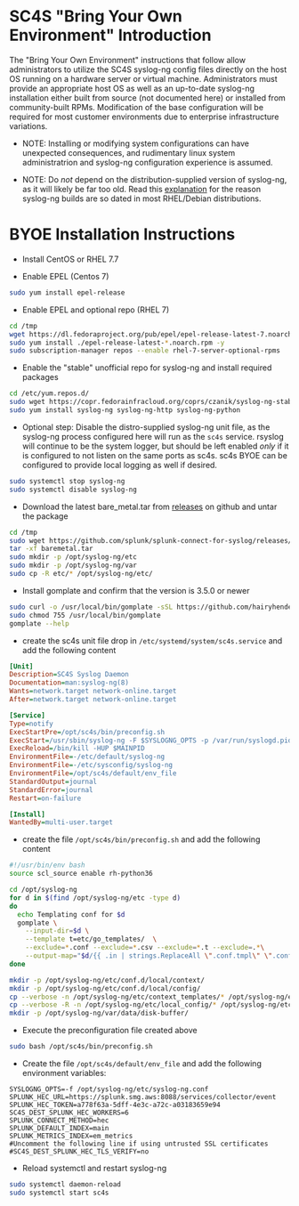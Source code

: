 # SC4S "Bring Your Own Environment" Introduction

The "Bring Your Own Environment" instructions that follow allow administrators to utilize the SC4S syslog-ng
config files directly on the host OS running on a hardware server or virtual machine.  Administrators must provide an
appropriate host OS as well as an up-to-date syslog-ng installation either built from source (not documented here) or
installed from community-built RPMs.  Modification of the base configuration will be required for most customer
environments due to enterprise infrastructure variations.

* NOTE: Installing or modifying system configurations can have unexpected consequences, and rudimentary linux system
administratrion and syslog-ng configuration experience is assumed.

* NOTE:  Do _not_ depend on the distribution-supplied version of syslog-ng, as it will likely be far too old.
Read this [explanation](https://www.syslog-ng.com/community/b/blog/posts/installing-latest-syslog-ng-on-rhel-and-other-rpm-distributions)
for the reason syslog-ng builds are so dated in most RHEL/Debian distributions.

# BYOE Installation Instructions

* Install CentOS or RHEL 7.7

* Enable EPEL (Centos 7)

```bash
sudo yum install epel-release
```    
    
* Enable EPEL and optional repo (RHEL 7)

```bash
cd /tmp
wget https://dl.fedoraproject.org/pub/epel/epel-release-latest-7.noarch.rpm
sudo yum install ./epel-release-latest-*.noarch.rpm -y
sudo subscription-manager repos --enable rhel-7-server-optional-rpms
```

* Enable the "stable" unofficial repo for syslog-ng and install required packages

```bash    
cd /etc/yum.repos.d/
sudo wget https://copr.fedorainfracloud.org/coprs/czanik/syslog-ng-stable/repo/epel-7/czanik-syslog-ng-stable-epel-7.repo
sudo yum install syslog-ng syslog-ng-http syslog-ng-python 
```    

* Optional step: Disable the distro-supplied syslog-ng unit file, as the syslog-ng process configured here will run as the `sc4s`
service.  rsyslog will continue to be the system logger, but should be left enabled _only_ if it is configured to not
listen on the same ports as sc4s.  sc4s BYOE can be configured to provide local logging as well if desired.

```bash
sudo systemctl stop syslog-ng
sudo systemctl disable syslog-ng
```        

* Download the latest bare_metal.tar from [releases](https://github.com/splunk/splunk-connect-for-syslog/releases) on github and untar the package

```bash
cd /tmp
sudo wget https://github.com/splunk/splunk-connect-for-syslog/releases/download/0.12.1/baremetal.tar
tar -xf baremetal.tar 
sudo mkdir -p /opt/syslog-ng/etc
sudo mkdir -p /opt/syslog-ng/var
sudo cp -R etc/* /opt/syslog-ng/etc/
```

* Install gomplate and confirm that the version is 3.5.0 or newer 

```bash
sudo curl -o /usr/local/bin/gomplate -sSL https://github.com/hairyhenderson/gomplate/releases/download/v3.5.0/gomplate_linux-amd64
sudo chmod 755 /usr/local/bin/gomplate
gomplate --help
```

* create the sc4s unit file drop in ``/etc/systemd/system/sc4s.service`` and add the following content

```ini
[Unit]
Description=SC4S Syslog Daemon
Documentation=man:syslog-ng(8)
Wants=network.target network-online.target
After=network.target network-online.target

[Service]
Type=notify
ExecStartPre=/opt/sc4s/bin/preconfig.sh
ExecStart=/usr/sbin/syslog-ng -F $SYSLOGNG_OPTS -p /var/run/syslogd.pid
ExecReload=/bin/kill -HUP $MAINPID
EnvironmentFile=-/etc/default/syslog-ng
EnvironmentFile=-/etc/sysconfig/syslog-ng
EnvironmentFile=/opt/sc4s/default/env_file
StandardOutput=journal
StandardError=journal
Restart=on-failure

[Install]
WantedBy=multi-user.target
```

* create the file ``/opt/sc4s/bin/preconfig.sh`` and add the following content 

```bash
#!/usr/bin/env bash
source scl_source enable rh-python36

cd /opt/syslog-ng
for d in $(find /opt/syslog-ng/etc -type d)
do
  echo Templating conf for $d
  gomplate \
    --input-dir=$d \
    --template t=etc/go_templates/  \
    --exclude=*.conf --exclude=*.csv --exclude=*.t --exclude=.*\
    --output-map="$d/{{ .in | strings.ReplaceAll \".conf.tmpl\" \".conf\" }}"
done

mkdir -p /opt/syslog-ng/etc/conf.d/local/context/
mkdir -p /opt/syslog-ng/etc/conf.d/local/config/
cp --verbose -n /opt/syslog-ng/etc/context_templates/* /opt/syslog-ng/etc/conf.d/local/context/
cp --verbose -R -n /opt/syslog-ng/etc/local_config/* /opt/syslog-ng/etc/conf.d/local/config/
mkdir -p /opt/syslog-ng/var/data/disk-buffer/
```

* Execute the preconfiguration file created above

```bash
sudo bash /opt/sc4s/bin/preconfig.sh 
```

* Create the file ``/opt/sc4s/default/env_file`` and add the following environment variables:

```dotenv
SYSLOGNG_OPTS=-f /opt/syslog-ng/etc/syslog-ng.conf 
SPLUNK_HEC_URL=https://splunk.smg.aws:8088/services/collector/event
SPLUNK_HEC_TOKEN=a778f63a-5dff-4e3c-a72c-a03183659e94
SC4S_DEST_SPLUNK_HEC_WORKERS=6
SPLUNK_CONNECT_METHOD=hec
SPLUNK_DEFAULT_INDEX=main
SPLUNK_METRICS_INDEX=em_metrics
#Uncomment the following line if using untrusted SSL certificates
#SC4S_DEST_SPLUNK_HEC_TLS_VERIFY=no
```

* Reload systemctl and restart syslog-ng

```bash
sudo systemctl daemon-reload
sudo systemctl start sc4s
```
